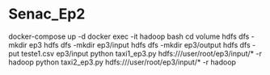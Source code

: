 # Senac_Ep2

docker-compose up -d
docker exec -it hadoop bash
cd volume
hdfs dfs -mkdir ep3
hdfs dfs -mkdir ep3/input
hdfs dfs -mkdir ep3/output
hdfs dfs -put teste1.csv ep3/input
python taxi1_ep3.py hdfs:///user/root/ep3/input/* -r hadoop
python taxi2_ep3.py hdfs:///user/root/ep3/input/* -r hadoop
